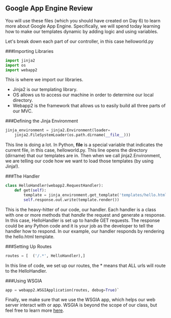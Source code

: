 ## Google App Engine Review
You will use these files (which you should have created on Day 6) to learn more about Google App Engine. Specifically, we will spend today learning how to make our templates dynamic by adding logic and using variables.

Let's break down each part of our controller, in this case helloworld.py

###Importing Libraries

```python
import jinja2
import os
import webapp2
```

This is where we import our libraries. 
* Jinja2 is our templating library. 
* OS allows us to access our machine in order to determine our local directory.
* Webapp2 is the framework that allows us to easily build all three parts of our MVC.

###Defining the Jinja Environment

```python
jinja_environment = jinja2.Environment(loader=
    jinja2.FileSystemLoader(os.path.dirname(__file__))) 
```
This line is doing a lot. In Python, __file__ is a special variable that indicates the current file, in this case, helloworld.py. This line opens the directory (dirname) that our templates are in. Then when we call jinja2.Environment, we are telling our code how we want to load those templates (by using Jinja!).

###The Handler
```python
class HelloHandler(webapp2.RequestHandler):
	def get(self):
		template = jinja_environment.get_template('templates/hello.html')
		self.response.out.write(template.render())
```
This is the heavy-hitter of our code, our handler. Each handler is a class with one or more methods that _handle_ the request and generate a response. In this case,  HelloHandler is set up to handle GET requests. The response could be any Python code and it is your job as the developer to tell the handler how to respond.  In our example, our handler responds by rendering the hello.html template. 

###Setting Up Routes
```python
routes = [  ('/.*', HelloHandler),]
```
In this line of code, we set up our routes, the * means that ALL urls will route to the HelloHandler.

###Using WSGIA
```python
app = webapp2.WSGIApplication(routes, debug=True)`
```
Finally, we make sure that we use the WSGIA app, which helps our web server interact with or app. WSGIA is beyond the scope of our class, but feel free to learn more [here](http://www.fullstackpython.com/wsgi-servers.html). 
